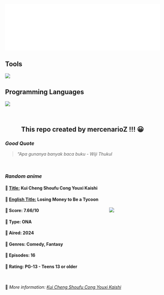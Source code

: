 
<img src="svg/nai.svg" />

<p>
  <h2>Tools</h2>
  <a href="https://skillicons.dev">
    <img src="https://skillicons.dev/icons?i=git,bash,vim,ubuntu,tensorflow,pytorch,docker,raspberrypi" />
  </a>

  <br />

  <h2>Programming Languages</h2>

  <a href="https://skillicons.dev">
    <img src="https://skillicons.dev/icons?i=python,c,cpp" />
  </a>
</p>

<br />

<h2 align="center">This repo created by mercenarioZ !!! 😀</h2>
<h3><i>Good Quote</i></h3>

<blockquote>
<i>
“Apa gunanya banyak baca buku - Wiji Thukul
</i>
</blockquote>

<br />

<h3><i>Random anime</i></h3>

<h4>
  <strong>🥭 <u>Title:</u></strong> Kui Cheng Shoufu Cong Youxi Kaishi
</h4>

<h4>🌿 <u>English Title:</u> Losing Money to Be a Tycoon</h4>

<img align="right" width="165" src=https://cdn.myanimelist.net/images/anime/1635/140669.jpg />

<h4>🌱 Score: 7.66/10</h4>

<h4>🌲 Type: ONA</h4>

<h4>🌴 Aired: 2024</h4>

<h4>🌵 Genres: Comedy, Fantasy</h4>

<h4>🥑 Episodes: 16</h4>

<h4>🍏 Rating: PG-13 - Teens 13 or older</h4>

<br />

🍂 *More information: [Kui Cheng Shoufu Cong Youxi Kaishi](https://myanimelist.net/anime/57663/Kui_Cheng_Shoufu_Cong_Youxi_Kaishi)*
    